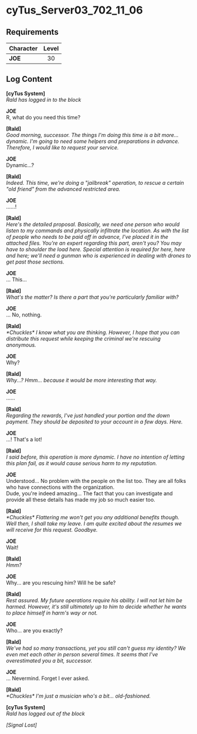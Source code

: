 # cyTus_Server03_702_11_06
## Requirements
|Character|Level|
|---------|:---:|
|**JOE**  | 30  |

## Log Content
**[cyTus System]**<br>
*Rald has logged in to the block*

**JOE**<br>
R, what do you need this time?

**[Rald]**<br>
*Good morning, successor. The things I'm doing this time is a bit more... dynamic. I'm going to need some helpers and preparations in advance. Therefore, I would like to request your service.*

**JOE**<br>
Dynamic...?

**[Rald]**<br>
*Indeed. This time, we're doing a "jailbreak" operation, to rescue a certain "old friend" from the advanced restricted area.*

**JOE**<br>
......!

**[Rald]**<br>
*Here's the detailed proposal. Basically, we need one person who would listen to my commands and physically infiltrate the location. As with the list of people who needs to be paid off in advance, I've placed it in the attached files. You're an expert regarding this part, aren't you? You may have to shoulder the load here. Special attention is required for here, here and here; we'll need a gunman who is experienced in dealing with drones to get past those sections.*

**JOE**<br>
... This...

**[Rald]**<br>
*What's the matter? Is there a part that you're particularly familiar with?*

**JOE**<br>
... No, nothing.

**[Rald]**<br>
*\*Chuckles\* I know what you are thinking. However, I hope that you can distribute this request while keeping the criminal we're rescuing anonymous.*

**JOE**<br>
Why?

**[Rald]**<br>
*Why...? Hmm... because it would be more interesting that way.*

**JOE**<br>
......

**[Rald]**<br>
*Regarding the rewards, I've just handled your portion and the down payment. They should be deposited to your account in a few days. Here.*

**JOE**<br>
...! That's a lot!

**[Rald]**<br>
*I said before, this operation is more dynamic. I have no intention of letting this plan fail, as it would cause serious harm to my reputation.*

**JOE**<br>
Understood... No problem with the people on the list too. They are all folks who have connections with the organization.<br>
Dude, you're indeed amazing... The fact that you can investigate and provide all these details has made my job so much easier too.

**[Rald]**<br>
*\*Chuckles\* Flattering me won't get you any additional benefits though. Well then, I shall take my leave. I am quite excited about the resumes we will receive for this request. Goodbye.*

**JOE**<br>
Wait!

**[Rald]**<br>
*Hmm?*

**JOE**<br>
Why... are you rescuing him? Will he be safe?

**[Rald]**<br>
*Rest assured. My future operations require his ability. I will not let him be harmed. However, it's still ultimately up to him to decide whether he wants to place himself in harm's way or not.*

**JOE**<br>
Who... are you exactly?

**[Rald]**<br>
*We've had so many transactions, yet you still can't guess my identity? We even met each other in person several times. It seems that I've overestimated you a bit, successor.*

**JOE**<br>
... Nevermind. Forget I ever asked.

**[Rald]**<br>
*\*Chuckles\* I'm just a musician who's a bit... old\-fashioned.*

**[cyTus System]**<br>
*Rald has logged out of the block*

*[Signal Lost]*